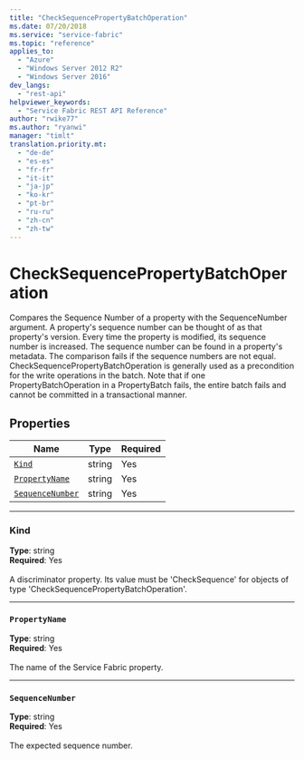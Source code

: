 ```yaml
---
title: "CheckSequencePropertyBatchOperation"
ms.date: 07/20/2018
ms.service: "service-fabric"
ms.topic: "reference"
applies_to: 
  - "Azure"
  - "Windows Server 2012 R2"
  - "Windows Server 2016"
dev_langs: 
  - "rest-api"
helpviewer_keywords: 
  - "Service Fabric REST API Reference"
author: "rwike77"
ms.author: "ryanwi"
manager: "timlt"
translation.priority.mt: 
  - "de-de"
  - "es-es"
  - "fr-fr"
  - "it-it"
  - "ja-jp"
  - "ko-kr"
  - "pt-br"
  - "ru-ru"
  - "zh-cn"
  - "zh-tw"
---
```

# CheckSequencePropertyBatchOperation

Compares the Sequence Number of a property with the SequenceNumber argument.
A property's sequence number can be thought of as that property's version.
Every time the property is modified, its sequence number is increased.
The sequence number can be found in a property's metadata.
The comparison fails if the sequence numbers are not equal.
CheckSequencePropertyBatchOperation is generally used as a precondition for the write operations in the batch.
Note that if one PropertyBatchOperation in a PropertyBatch fails,
the entire batch fails and cannot be committed in a transactional manner.


## Properties
| Name | Type | Required |
| --- | --- | --- |
| [`Kind`](#kind) | string | Yes |
| [`PropertyName`](#propertyname) | string | Yes |
| [`SequenceNumber`](#sequencenumber) | string | Yes |

____
### Kind
__Type__: string <br/>
__Required__: Yes <br/>
<br/>
A discriminator property. Its value must be 'CheckSequence' for objects of type 'CheckSequencePropertyBatchOperation'.

____
### `PropertyName`
__Type__: string <br/>
__Required__: Yes<br/>
<br/>
The name of the Service Fabric property.

____
### `SequenceNumber`
__Type__: string <br/>
__Required__: Yes<br/>
<br/>
The expected sequence number.
